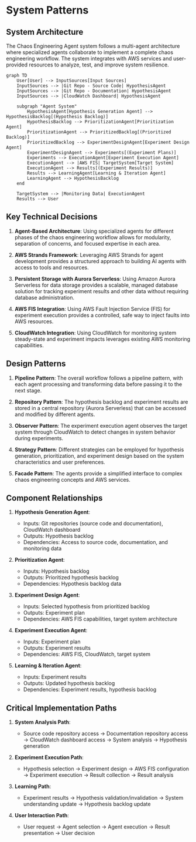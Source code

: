 # System Patterns

## System Architecture

The Chaos Engineering Agent system follows a multi-agent architecture where specialized agents collaborate to implement a complete chaos engineering workflow. The system integrates with AWS services and user-provided resources to analyze, test, and improve system resilience.

```mermaid
graph TD
    User[User] --> InputSources[Input Sources]
    InputSources --> |Git Repo - Source Code| HypothesisAgent
    InputSources --> |Git Repo - Documentation| HypothesisAgent
    InputSources --> |CloudWatch Dashboard| HypothesisAgent
    
    subgraph "Agent System"
        HypothesisAgent[Hypothesis Generation Agent] --> HypothesisBacklog[(Hypothesis Backlog)]
        HypothesisBacklog --> PrioritizationAgent[Prioritization Agent]
        PrioritizationAgent --> PrioritizedBacklog[(Prioritized Backlog)]
        PrioritizedBacklog --> ExperimentDesignAgent[Experiment Design Agent]
        ExperimentDesignAgent --> Experiments[(Experiment Plans)]
        Experiments --> ExecutionAgent[Experiment Execution Agent]
        ExecutionAgent --> |AWS FIS| TargetSystem[Target System]
        ExecutionAgent --> Results[(Experiment Results)]
        Results --> LearningAgent[Learning & Iteration Agent]
        LearningAgent --> HypothesisBacklog
    end
    
    TargetSystem --> |Monitoring Data| ExecutionAgent
    Results --> User
```

## Key Technical Decisions

1. **Agent-Based Architecture**: Using specialized agents for different phases of the chaos engineering workflow allows for modularity, separation of concerns, and focused expertise in each area.

2. **AWS Strands Framework**: Leveraging AWS Strands for agent development provides a structured approach to building AI agents with access to tools and resources.

3. **Persistent Storage with Aurora Serverless**: Using Amazon Aurora Serverless for data storage provides a scalable, managed database solution for tracking experiment results and other data without requiring database administration.

4. **AWS FIS Integration**: Using AWS Fault Injection Service (FIS) for experiment execution provides a controlled, safe way to inject faults into AWS resources.

5. **CloudWatch Integration**: Using CloudWatch for monitoring system steady-state and experiment impacts leverages existing AWS monitoring capabilities.

## Design Patterns

1. **Pipeline Pattern**: The overall workflow follows a pipeline pattern, with each agent processing and transforming data before passing it to the next stage.

2. **Repository Pattern**: The hypothesis backlog and experiment results are stored in a central repository (Aurora Serverless) that can be accessed and modified by different agents.

3. **Observer Pattern**: The experiment execution agent observes the target system through CloudWatch to detect changes in system behavior during experiments.

4. **Strategy Pattern**: Different strategies can be employed for hypothesis generation, prioritization, and experiment design based on the system characteristics and user preferences.

5. **Facade Pattern**: The agents provide a simplified interface to complex chaos engineering concepts and AWS services.

## Component Relationships

1. **Hypothesis Generation Agent**:
   - Inputs: Git repositories (source code and documentation), CloudWatch dashboard
   - Outputs: Hypothesis backlog
   - Dependencies: Access to source code, documentation, and monitoring data

2. **Prioritization Agent**:
   - Inputs: Hypothesis backlog
   - Outputs: Prioritized hypothesis backlog
   - Dependencies: Hypothesis backlog data

3. **Experiment Design Agent**:
   - Inputs: Selected hypothesis from prioritized backlog
   - Outputs: Experiment plan
   - Dependencies: AWS FIS capabilities, target system architecture

4. **Experiment Execution Agent**:
   - Inputs: Experiment plan
   - Outputs: Experiment results
   - Dependencies: AWS FIS, CloudWatch, target system

5. **Learning & Iteration Agent**:
   - Inputs: Experiment results
   - Outputs: Updated hypothesis backlog
   - Dependencies: Experiment results, hypothesis backlog

## Critical Implementation Paths

1. **System Analysis Path**:
   - Source code repository access → Documentation repository access → CloudWatch dashboard access → System analysis → Hypothesis generation

2. **Experiment Execution Path**:
   - Hypothesis selection → Experiment design → AWS FIS configuration → Experiment execution → Result collection → Result analysis

3. **Learning Path**:
   - Experiment results → Hypothesis validation/invalidation → System understanding update → Hypothesis backlog update

4. **User Interaction Path**:
   - User request → Agent selection → Agent execution → Result presentation → User decision
